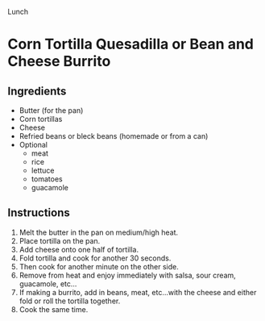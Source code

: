 Lunch

# Corn Tortilla Quesadilla or Bean and Cheese Burrito

## Ingredients

- Butter (for the pan)
- Corn tortillas
- Cheese
- Refried beans or bleck beans (homemade or from a can)
- Optional
    - meat
    - rice
    - lettuce
    - tomatoes
    - guacamole

## Instructions

1. Melt the butter in the pan on medium/high heat. 
2. Place tortilla on the pan. 
3. Add cheese onto one half of tortilla. 
4. Fold tortilla and cook for another 30 seconds. 
5. Then cook for another minute on the other side. 
6. Remove from heat and enjoy immediately with salsa, sour cream, guacamole, etc… 
7. If making a burrito, add in beans, meat, etc…with the cheese and either fold or roll the tortilla together. 
8. Cook the same time. 

